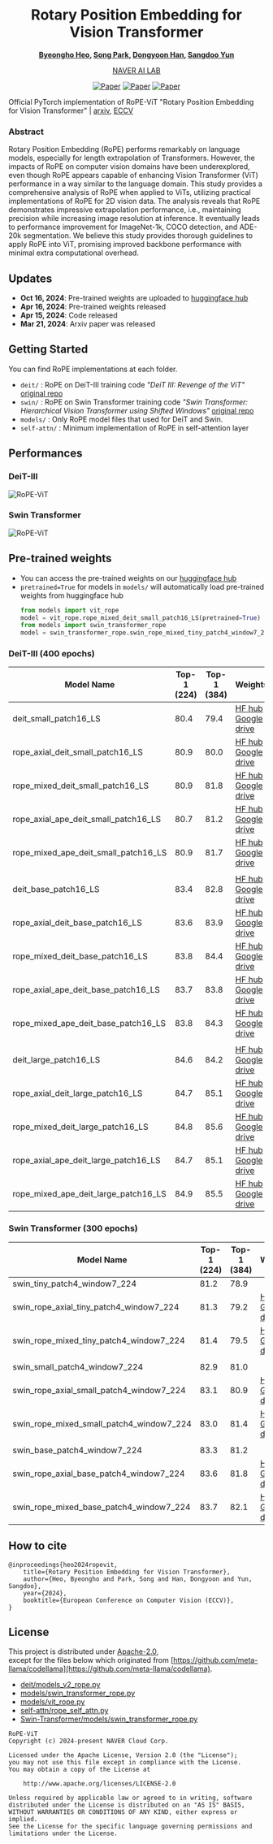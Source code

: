<div align="center">

# Rotary Position Embedding for Vision Transformer

**[Byeongho Heo](https://sites.google.com/view/byeongho-heo/home), [Song Park](https://8uos.github.io/), [Dongyoon Han](https://sites.google.com/site/dyhan0920/), [Sangdoo Yun](https://sangdooyun.github.io/)** <br>

[NAVER AI LAB](https://naver-career.gitbook.io/en/teams/clova-cic/ai-lab)

[![Paper](https://img.shields.io/badge/Paper-arxiv-green)](https://arxiv.org/abs/2403.13298)
[![Paper](https://img.shields.io/badge/Paper-ECCV_2024-blue)](https://www.ecva.net/papers/eccv_2024/papers_ECCV/html/1584_ECCV_2024_paper.php)
[![Paper](https://img.shields.io/badge/Weights-HuggingFace-red)](https://huggingface.co/collections/naver-ai/rope-vit-670e367fa2d547b705335153)

</div>

Official PyTorch implementation of RoPE-ViT "Rotary Position Embedding for Vision Transformer" | [arxiv](https://arxiv.org/abs/2403.13298), [ECCV](https://www.ecva.net/papers/eccv_2024/papers_ECCV/html/1584_ECCV_2024_paper.php)

### Abstract

Rotary Position Embedding (RoPE) performs remarkably on language models, especially for length extrapolation of Transformers. However, the impacts of RoPE on computer vision domains have been underexplored, even though RoPE appears capable of enhancing Vision Transformer (ViT) performance in a way similar to the language domain. This study provides a comprehensive analysis of RoPE when applied to ViTs, utilizing practical implementations of RoPE for 2D vision data. The analysis reveals that RoPE demonstrates impressive extrapolation performance, i.e., maintaining precision while increasing image resolution at inference. It eventually leads to performance improvement for ImageNet-1k, COCO detection, and ADE-20k segmentation. We believe this study provides thorough guidelines to apply RoPE into ViT, promising improved backbone performance with minimal extra computational overhead.


## Updates

- **Oct 16, 2024**: Pre-trained weights are uploaded to [huggingface hub](https://huggingface.co/collections/naver-ai/rope-vit-670e367fa2d547b705335153)
- **Apr 16, 2024**: Pre-trained weights released
- **Apr 15, 2024**: Code released
- **Mar 21, 2024**: Arxiv paper was released

## Getting Started

You can find RoPE implementations at each folder.

- `deit/`   : RoPE on DeiT-III training code *"DeiT III: Revenge of the ViT"* [original repo](https://github.com/facebookresearch/deit)
- `swin/` : RoPE on Swin Transformer training code *"Swin Transformer: Hierarchical Vision Transformer using Shifted Windows"* [original repo](https://github.com/microsoft/Swin-Transformer)
- `models/` : Only RoPE model files that used for DeiT and Swin.
- `self-attn/` : Minimum implementation of RoPE in self-attention layer

## Performances

### DeiT-III

![RoPE-ViT](figures/rope_vit.png)

### Swin Transformer

![RoPE-ViT](figures/rope_swin.png)


## Pre-trained weights

- You can access the pre-trained weights on our [huggingface hub](https://huggingface.co/collections/naver-ai/rope-vit-670e367fa2d547b705335153)
- `pretrained=True` for models in `models/` will automatically load pre-trained weights from huggingface hub
    ```python
    from models import vit_rope
    model = vit_rope.rope_mixed_deit_small_patch16_LS(pretrained=True)
    from models import swin_transformer_rope
    model = swin_transformer_rope.swin_rope_mixed_tiny_patch4_window7_224(pretrained=True)
    ```

### DeiT-III (400 epochs)

| Model Name                                 | Top-1 (224) | Top-1 (384) | Weights                                                                |
|--------------------------------------------|-------------|-------------|------------------------------------------------------------------------|
| deit_small_patch16_LS                      | 80.4        | 79.4        | [HF hub](https://huggingface.co/naver-ai/deit_small_patch16_LS) / [Google drive](https://drive.google.com/file/d/1H6qGggmdfCpryTdUWoKsd_i9pCIia6sx/view?usp=drive_link) |
| rope_axial_deit_small_patch16_LS           | 80.9        | 80.0        | [HF hub](https://huggingface.co/naver-ai/rope_axial_deit_small_patch16_LS) / [Google drive](https://drive.google.com/file/d/1aKN-MeCZqYT1xV7oM1qzdJ7c2VwifuOg/view?usp=drive_link) |
| rope_mixed_deit_small_patch16_LS           | 80.9        | 81.8        | [HF hub](https://huggingface.co/naver-ai/rope_mixed_deit_small_patch16_LS) / [Google drive](https://drive.google.com/file/d/1_P_1s4zIgx9p6WIXhebcsB3haz5ChIVF/view?usp=drive_link) |
| rope_axial_ape_deit_small_patch16_LS       | 80.7        | 81.2        | [HF hub](https://huggingface.co/naver-ai/rope_axial_ape_deit_small_patch16_LS) / [Google drive](https://drive.google.com/file/d/1tFZodFaQegDXGiInHo9D4UrWh7c_KSao/view?usp=drive_link) |
| rope_mixed_ape_deit_small_patch16_LS       | 80.9        | 81.7        | [HF hub](https://huggingface.co/naver-ai/rope_mixed_ape_deit_small_patch16_LS) / [Google drive](https://drive.google.com/file/d/1ss2ZaqQMkzq2WjmuuOlah5sV5eH8cCly/view?usp=drive_link) |
|                                            |             |             |                                                                        |
| deit_base_patch16_LS                       | 83.4        | 82.8        | [HF hub](https://huggingface.co/naver-ai/deit_base_patch16_LS) / [Google drive](https://drive.google.com/file/d/15cq8QM-PE2b7s_UpVzeaGX2W6Nc7Apsb/view?usp=drive_link) |
| rope_axial_deit_base_patch16_LS            | 83.6        | 83.9        | [HF hub](https://huggingface.co/naver-ai/rope_axial_deit_base_patch16_LS) / [Google drive](https://drive.google.com/file/d/1HJdWKvABOuHyB3EOLUAQpX-nZ8sj0FhW/view?usp=drive_link) |
| rope_mixed_deit_base_patch16_LS            | 83.8        | 84.4        | [HF hub](https://huggingface.co/naver-ai/rope_mixed_deit_base_patch16_LS) / [Google drive](https://drive.google.com/file/d/1zXOd2oFErFRYwY4drzP-whqXOt_fBS57/view?usp=drive_link) |
| rope_axial_ape_deit_base_patch16_LS        | 83.7        | 83.8        | [HF hub](https://huggingface.co/naver-ai/rope_axial_ape_deit_base_patch16_LS) / [Google drive](https://drive.google.com/file/d/1IkY_mmqcVmVZgY4wOFD__SHvCwFi4wz1/view?usp=drive_link) |
| rope_mixed_ape_deit_base_patch16_LS        | 83.8        | 84.3        | [HF hub](https://huggingface.co/naver-ai/rope_mixed_ape_deit_base_patch16_LS) / [Google drive](https://drive.google.com/file/d/1gJNjDmSL1ouQvUNoXujbCB1OYCv85mdv/view?usp=drive_link) |
|                                            |             |             |                                                                        |
| deit_large_patch16_LS                      | 84.6        | 84.2        | [HF hub](https://huggingface.co/naver-ai/deit_large_patch16_LS) / [Google drive](https://drive.google.com/file/d/1x_3MJbsmyaQGTOA2rnLxjf-a7_56tK4Q/view?usp=drive_link) |
| rope_axial_deit_large_patch16_LS           | 84.7        | 85.1        | [HF hub](https://huggingface.co/naver-ai/rope_axial_deit_large_patch16_LS) / [Google drive](https://drive.google.com/file/d/1RVh1BpWadeU0jk_8Ej6Ihv9mBIdbnFgQ/view?usp=drive_link) |
| rope_mixed_deit_large_patch16_LS           | 84.8        | 85.6        | [HF hub](https://huggingface.co/naver-ai/rope_mixed_deit_large_patch16_LS) / [Google drive](https://drive.google.com/file/d/1dAtfu_zHM_kD7f4FXfa599RkL_tvzbSz/view?usp=drive_link) |
| rope_axial_ape_deit_large_patch16_LS       | 84.7        | 85.1        | [HF hub](https://huggingface.co/naver-ai/rope_axial_ape_deit_large_patch16_LS) / [Google drive](https://drive.google.com/file/d/1i90kxopHZ8KoDQFRsFrU5Zw2I9qB4qIn/view?usp=drive_link) |
| rope_mixed_ape_deit_large_patch16_LS       | 84.9        | 85.5        | [HF hub](https://huggingface.co/naver-ai/rope_mixed_ape_deit_large_patch16_LS) / [Google drive](https://drive.google.com/file/d/1wQ6uzRl6ncWnTYaHOx4iZB-D-7NMcKQ9/view?usp=drive_link) |

### Swin Transformer (300 epochs)

| Model Name                                 | Top-1 (224) | Top-1 (384) | Weights                                                                 |
|--------------------------------------------|-------------|-------------|------------------------------------------------------------------------|
| swin_tiny_patch4_window7_224               | 81.2        | 78.9        |                                                                        |
| swin_rope_axial_tiny_patch4_window7_224    | 81.3        | 79.2        | [HF hub](https://huggingface.co/naver-ai/swin_rope_axial_tiny_patch4_window7_224) / [Google drive](https://drive.google.com/file/d/1pfTRCrak5CxVbJcU19xMsksnQntEuZYz/view?usp=drive_link) |
| swin_rope_mixed_tiny_patch4_window7_224    | 81.4        | 79.5        | [HF hub](https://huggingface.co/naver-ai/swin_rope_mixed_tiny_patch4_window7_224) / [Google drive](https://drive.google.com/file/d/1vvzr6nyluoVJ4t_0PclcUMlNWuZPXJdL/view?usp=drive_link) |
|                                            |             |             |                                                                        |
| swin_small_patch4_window7_224              | 82.9        | 81.0        |                                                                        |
| swin_rope_axial_small_patch4_window7_224   | 83.1        | 80.9        | [HF hub](https://huggingface.co/naver-ai/swin_rope_axial_small_patch4_window7_224) / [Google drive](https://drive.google.com/file/d/1sEQZ7QQZ-zzuQ0Gx4yh8n0jbI0CP7g44/view?usp=drive_link) |
| swin_rope_mixed_small_patch4_window7_224   | 83.0        | 81.4        | [HF hub](https://huggingface.co/naver-ai/swin_rope_mixed_small_patch4_window7_224) / [Google drive](https://drive.google.com/file/d/1CrFOmnQXQYmK9fT4nLIcVT338wz3Nbnn/view?usp=drive_link) |
|                                            |             |             |                                                                        |
| swin_base_patch4_window7_224               | 83.3        | 81.2        |                                                                        |
| swin_rope_axial_base_patch4_window7_224    | 83.6        | 81.8        | [HF hub](https://huggingface.co/naver-ai/swin_rope_axial_base_patch4_window7_224) / [Google drive](https://drive.google.com/file/d/1BXOUQRrBlUUf3TpKQFWsVsWSR_j9JMNO/view?usp=drive_link) |
| swin_rope_mixed_base_patch4_window7_224    | 83.7        | 82.1        | [HF hub](https://huggingface.co/naver-ai/swin_rope_mixed_base_patch4_window7_224) / [Google drive](https://drive.google.com/file/d/1sHxm_nh7t8Y1-GY7sHqiqfvVe_fFCkho/view?usp=drive_link) |


## How to cite

```
@inproceedings{heo2024ropevit,
    title={Rotary Position Embedding for Vision Transformer},
    author={Heo, Byeongho and Park, Song and Han, Dongyoon and Yun, Sangdoo},
    year={2024},
    booktitle={European Conference on Computer Vision (ECCV)},
}
```

## License

This project is distributed under [Apache-2.0](LICENSE_rope-vit), <br>
except for the files below which originated from [https://github.com/meta-llama/codellama](https://github.com/meta-llama/codellama).
- [deit/models_v2_rope.py](deit/models_v2_rope.py)
- [models/swin_transformer_rope.py](models/swin_transformer_rope.py)
- [models/vit_rope.py](models/vit_rope.py)
- [self-attn/rope_self_attn.py](self-attn/rope_self_attn.py)
- [Swin-Transformer/models/swin_transformer_rope.py](Swin-Transformer/models/swin_transformer_rope.py)

```
RoPE-ViT
Copyright (c) 2024-present NAVER Cloud Corp.

Licensed under the Apache License, Version 2.0 (the "License");
you may not use this file except in compliance with the License.
You may obtain a copy of the License at

    http://www.apache.org/licenses/LICENSE-2.0

Unless required by applicable law or agreed to in writing, software
distributed under the License is distributed on an "AS IS" BASIS,
WITHOUT WARRANTIES OR CONDITIONS OF ANY KIND, either express or implied.
See the License for the specific language governing permissions and
limitations under the License.
```